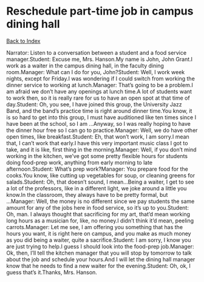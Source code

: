 # Reschedule part-time job in campus dining hall
[Back to Index](https://github.com/windows10010/tpoExtractor/blob/master/README.md)

Narrator: Listen to a conversation between a student and a food service manager.Student: Excuse me, Mrs. Hanson.My name is John, John Grant.I work as a waiter in the campus dining hall, in the faculty dining room.Manager: What can I do for you, John?Student: Well, I work week nights, except for Friday.I was wondering if I could switch from working the dinner service to working at lunch.Manager: That’s going to be a problem.I am afraid we don’t have any openings at lunch time.A lot of students want to work then, so it is really rare for us to have an open spot at that time of day.Student: Oh, you see, I have joined this group, the University Jazz Band, and the band’s practice time is right around dinner time.You know, it is so hard to get into this group, I must have auditioned like ten times since I have been at the school, so I am ...Anyway, so I was really hoping to have the dinner hour free so I can go to practice.Manager: Well, we do have other open times, like breakfast.Student: Eh, that won’t work, I am sorry.I mean that, I can’t work that early.I have this very important music class I got to take, and it is like, first thing in the morning.Manager: Well, if you don’t mind working in the kitchen, we’ve got some pretty flexible hours for students doing food-prep work, anything from early morning to late afternoon.Student: What’s prep work?Manager: You prepare food for the cooks.You know, like cutting up vegetables for soup, or cleaning greens for salads.Student: Oh, that doesn’t sound, I mean...Being a waiter, I get to see a lot of the professors, like in a different light, we joke around a little you know.In the classroom, they always have to be pretty formal, but ...Manager: Well, the money is no different since we pay students the same amount for any of the jobs here in food service, so it’s up to you.Student: Oh, man. I always thought that sacrificing for my art, that’d mean working long hours as a musician for, like, no money.I didn’t think it’d mean, peeling carrots.Manager: Let me see, I am offering you something that has the hours you want, it is right here on campus, and you make as much money as you did being a waiter, quite a sacrifice.Student: I am sorry, I know you are just trying to help.I guess I should look into the food-prep job.Manager: Ok, then, I’ll tell the kitchen manager that you will stop by tomorrow to talk about the job and schedule your hours.And I will let the dining hall manager know that he needs to find a new waiter for the evening.Student: Oh, ok, I guess that’s it.Thanks, Mrs. Hanson. 